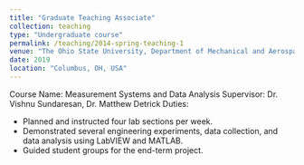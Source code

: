 ```yaml
---
title: "Graduate Teaching Associate"
collection: teaching
type: "Undergraduate course"
permalink: /teaching/2014-spring-teaching-1
venue: "The Ohio State University, Department of Mechanical and Aerospace Engineering"
date: 2019
location: "Columbus, OH, USA"
---
```


Course Name: Measurement Systems and Data Analysis
Supervisor: Dr. Vishnu Sundaresan, Dr. Matthew Detrick
Duties: 
 * Planned and instructed four lab sections per week.
 * Demonstrated several engineering experiments, data collection, and data analysis using LabVIEW and MATLAB.
 * Guided student groups for the end-term project.
